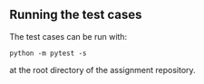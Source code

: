 

## Running the test cases

The test cases can be run with:

``python -m pytest -s``

at the root directory of the assignment repository.
